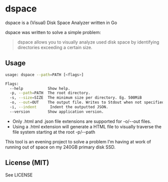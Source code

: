 # dspace
dspace is a (Visual) Disk Space Analyzer written in Go

dspace was written to solve a simple problem:

 > dspace allows you to visually analyze used disk space by identifying directories exceeding a certain size.

## Usage

```bash
usage: dspace --path=PATH [<flags>]

Flags:
  --help           Show help.
  -p, --path=PATH  The root directory.
  -s, --size=SIZE  The minimum size per directory. Eg. 500MiB
  -o, --out=OUT    The output file. Writes to Stdout when not specified.
  -i, --indent      Indent the outputted JSON.
  --version        Show application version.
```

 - Only .html and .json file extensions are supported for -o/--out files.
 - Using a .html extension will generate a HTML file to visually traverse the file system starting at the root -p/--path

This tool is an evening project to solve a problem I'm having at work of running out of space on my 240GB primary disk SSD.

## License (MIT)

See LICENSE